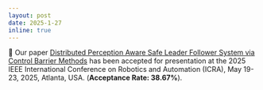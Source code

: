 ```yaml
---
layout: post
date: 2025-1-27
inline: true
---
```


:tada: Our paper [Distributed Perception Aware Safe Leader Follower System via Control Barrier Methods](https://nail-uh.github.io/icra25.github.io/) has been  accepted for presentation at the 2025 IEEE International Conference on Robotics and Automation (ICRA), May 19-23, 2025, Atlanta, USA. (**Acceptance Rate: 38.67%**). 
